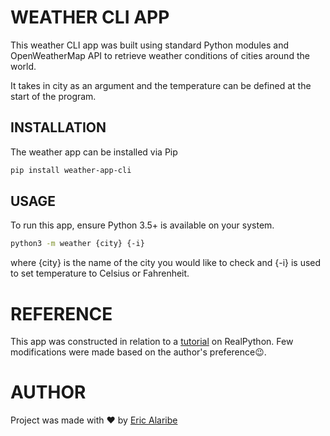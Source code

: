 # WEATHER CLI APP

This weather CLI app was built using standard Python modules and
OpenWeatherMap API to retrieve weather conditions of cities
around the world.

It takes in city as an argument and the temperature can be defined
at the start of the program.

## INSTALLATION

The weather app can be installed via Pip
```sh
pip install weather-app-cli
```

## USAGE

To run this app, ensure Python 3.5+ is available on your system.

```sh
python3 -m weather {city} {-i}
```
where {city} is the name of the city you would like to check
and {-i} is used to set temperature to Celsius or Fahrenheit.

# __REFERENCE__
This app was constructed in relation to a [tutorial](https://realpython.com/build-a-python-weather-app-cli) on RealPython.
Few modifications were made based on the author's preference😉.

# AUTHOR
Project was made with ❤ by [Eric Alaribe](https://github.com/smith2eric)